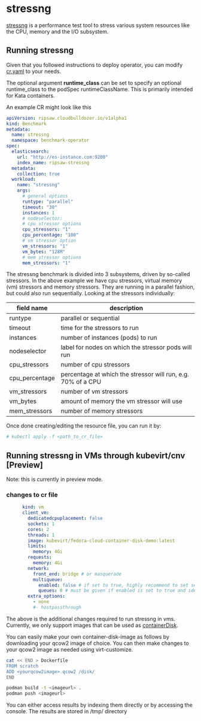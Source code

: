 # stressng

[stressng](https://wiki.ubuntu.com/Kernel/Reference/stress-ng) is a performance test tool to stress various system resources like the CPU, memory and the I/O subsystem.

## Running stressng

Given that you followed instructions to deploy operator,
you can modify [cr.yaml](../config/samples/stressng/cr.yaml) to your needs.

The optional argument **runtime_class** can be set to specify an
optional runtime_class to the podSpec runtimeClassName.  This is
primarily intended for Kata containers.

An example CR might look like this

```yaml
apiVersion: ripsaw.cloudbulldozer.io/v1alpha1
kind: Benchmark
metadata:
  name: stressng
  namespace: benchmark-operator
spec:
  elasticsearch:
    url: "http://es-instance.com:9200"
    index_name: ripsaw-stressng
  metadata:
    collection: true
  workload:
    name: "stressng"
    args:
      # general options
      runtype: "parallel"
      timeout: "30"
      instances: 1
      # nodeselector: 
      # cpu stressor options
      cpu_stressors: "1"
      cpu_percentage: "100"
      # vm stressor option
      vm_stressors: "1"
      vm_bytes: "128M"
      # mem stressor options
      mem_stressors: "1"

```

The stressng benchmark is divided into 3 subsystems, driven by so-called stressors. In the above example we have cpu stressors, virtual memory (vm) stressors and memory stressors. They are running in a parallel fashion, but could also run sequentially. 
Looking at the stressors individually:

| field name            | description                                                   |
|-----------------------|---------------------------------------------------------------|
| runtype               | parallel or sequential                                        |
| timeout               | time for the stressors to run                                 | 
| instances             | number of instances (pods) to run                             |
| nodeselector          | label for nodes on which the stressor pods will run           |
| cpu_stressors         | number of cpu stressors                                       |
| cpu_percentage        | percentage at which the stressor will run, e.g. 70% of a CPU  |
| vm_stressors          | number of vm stressors                                        |
| vm_bytes              | amount of memory the vm stressor will use                     |
| mem_stressors         | number of memory stressors                                    | 

Once done creating/editing the resource file, you can run it by:

```bash
# kubectl apply -f <path_to_cr_file>
```

## Running stressng in VMs through kubevirt/cnv [Preview]
Note: this is currently in preview mode.


### changes to cr file

```yaml
      kind: vm
      client_vm:
        dedicatedcpuplacement: false
        sockets: 1
        cores: 2
        threads: 1
        image: kubevirt/fedora-cloud-container-disk-demo:latest
        limits:
          memory: 4Gi
        requests:
          memory: 4Gi
        network:
          front_end: bridge # or masquerade
          multiqueue:
            enabled: false # if set to true, highly recommend to set selinux to permissive on the nodes where the vms would be scheduled
            queues: 0 # must be given if enabled is set to true and ideally should be set to vcpus ideally so sockets*threads*cores, your image must've ethtool installed
        extra_options:
          - none
          #- hostpassthrough
```

The above is the additional changes required to run stressng in vms.
Currently, we only support images that can be used as [containerDisk](https://docs.openshift.com/container-platform/4.6/virt/virtual_machines/virtual_disks/virt-using-container-disks-with-vms.html#virt-preparing-container-disk-for-vms_virt-using-container-disks-with-vms).

You can easily make your own container-disk-image as follows by downloading your qcow2 image of choice.
You can then make changes to your qcow2 image as needed using virt-customize.

```bash
cat << END > Dockerfile
FROM scratch
ADD <yourqcow2image>.qcow2 /disk/
END

podman build -t <imageurl> .
podman push <imageurl>
```

You can either access results by indexing them directly or by accessing the console.
The results are stored in /tmp/ directory
